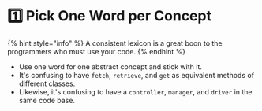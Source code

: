 # 1️⃣ Pick One Word per Concept

{% hint style="info" %}
A consistent lexicon is a great boon to the programmers who must use your code.
{% endhint %}

* Use one word for one abstract concept and stick with it.
* It's confusing to have `fetch`, `retrieve`, and `get` as equivalent methods of different classes.
* Likewise, it's confusing to have a `controller`, `manager`, and `driver` in the same code base.
